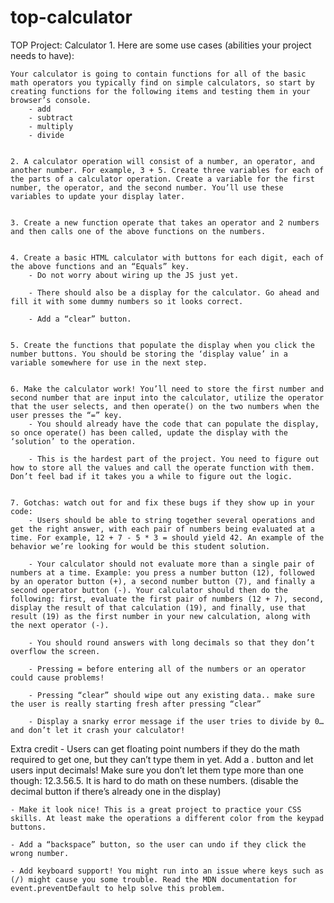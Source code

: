 # top-calculator
TOP Project: Calculator
    1. Here are some use cases (abilities your project needs to have):

    Your calculator is going to contain functions for all of the basic math operators you typically find on simple calculators, so start by creating functions for the following items and testing them in your browser’s console.
        - add
        - subtract
        - multiply
        - divide


    2. A calculator operation will consist of a number, an operator, and another number. For example, 3 + 5. Create three variables for each of the parts of a calculator operation. Create a variable for the first number, the operator, and the second number. You’ll use these variables to update your display later.


    3. Create a new function operate that takes an operator and 2 numbers and then calls one of the above functions on the numbers.


    4. Create a basic HTML calculator with buttons for each digit, each of the above functions and an “Equals” key.
        - Do not worry about wiring up the JS just yet.

        - There should also be a display for the calculator. Go ahead and fill it with some dummy numbers so it looks correct.

        - Add a “clear” button.


    5. Create the functions that populate the display when you click the number buttons. You should be storing the ‘display value’ in a variable somewhere for use in the next step.


    6. Make the calculator work! You’ll need to store the first number and second number that are input into the calculator, utilize the operator that the user selects, and then operate() on the two numbers when the user presses the “=” key.
        - You should already have the code that can populate the display, so once operate() has been called, update the display with the ‘solution’ to the operation.

        - This is the hardest part of the project. You need to figure out how to store all the values and call the operate function with them. Don’t feel bad if it takes you a while to figure out the logic.


    7. Gotchas: watch out for and fix these bugs if they show up in your code:
        - Users should be able to string together several operations and get the right answer, with each pair of numbers being evaluated at a time. For example, 12 + 7 - 5 * 3 = should yield 42. An example of the behavior we’re looking for would be this student solution.

        - Your calculator should not evaluate more than a single pair of numbers at a time. Example: you press a number button (12), followed by an operator button (+), a second number button (7), and finally a second operator button (-). Your calculator should then do the following: first, evaluate the first pair of numbers (12 + 7), second, display the result of that calculation (19), and finally, use that result (19) as the first number in your new calculation, along with the next operator (-).

        - You should round answers with long decimals so that they don’t overflow the screen.

        - Pressing = before entering all of the numbers or an operator could cause problems!

        - Pressing “clear” should wipe out any existing data.. make sure the user is really starting fresh after pressing “clear”

        - Display a snarky error message if the user tries to divide by 0… and don’t let it crash your calculator!



Extra credit
    - Users can get floating point numbers if they do the math required to get one, but they can’t type them in yet. Add a . button and let users input decimals! Make sure you don’t let them type more than one though: 12.3.56.5. It is hard to do math on these numbers. (disable the decimal button if there’s already one in the display)

    - Make it look nice! This is a great project to practice your CSS skills. At least make the operations a different color from the keypad buttons.

    - Add a “backspace” button, so the user can undo if they click the wrong number.

    - Add keyboard support! You might run into an issue where keys such as (/) might cause you some trouble. Read the MDN documentation for event.preventDefault to help solve this problem.
